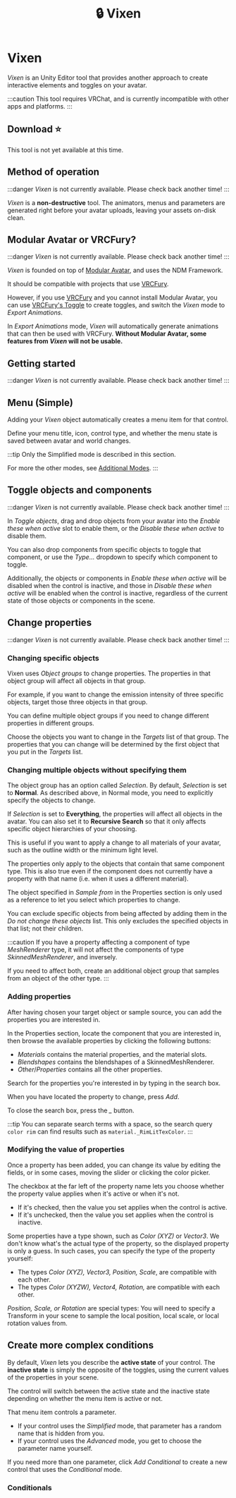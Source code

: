 ﻿---
title: 🔒 Vixen
---

# Vixen

*Vixen* is an Unity Editor tool that provides another approach to create interactive elements and toggles on your avatar.

:::caution
This tool requires VRChat, and is currently incompatible with other apps and platforms.
:::

## Download ⭐

This tool is not yet available at this time.

## Method of operation

:::danger
*Vixen* is not currently available. Please check back another time!
:::

*Vixen* is a **non-destructive** tool. The animators, menus and parameters are generated right before your avatar uploads, leaving your assets on-disk clean.

## Modular Avatar or VRCFury?

:::danger
*Vixen* is not currently available. Please check back another time!
:::

*Vixen* is founded on top of [Modular Avatar](https://modular-avatar.nadena.dev/), and uses the NDM Framework.

It should be compatible with projects that use [VRCFury](https://vrcfury.com/).

However, if you use [VRCFury](https://vrcfury.com/) and you cannot install Modular Avatar, you can use [VRCFury's Toggle](https://vrcfury.com/components/toggle) to create toggles, and switch the *Vixen* mode to *Export Animations*.

In *Export Animations* mode, *Vixen* will automatically generate animations that can then be used with VRCFury. **Without Modular Avatar, some features from *Vixen* will not be usable.**

## Getting started

:::danger
*Vixen* is not currently available. Please check back another time!
:::

## Menu (Simple)

Adding your *Vixen* object automatically creates a menu item for that control.

Define your menu title, icon, control type, and whether the menu state is saved between avatar and world changes.

:::tip
Only the Simplified mode is described in this section.

For more the other modes, see [Additional Modes](./vixen/modes).
:::

## Toggle objects and components

:::danger
*Vixen* is not currently available. Please check back another time!
:::

In *Toggle objects*, drag and drop objects from your avatar into the *Enable these when active* slot to enable them, or the *Disable these when active* to disable them.

You can also drop components from specific objects to toggle that component, or use the *Type...* dropdown to specify which component to toggle.

Additionally, the objects or components in *Enable these when active* will be disabled when the control is inactive, and those in *Disable these when active* will be enabled when the control is inactive, regardless of the current state of those objects or components in the scene.

## Change properties

:::danger
*Vixen* is not currently available. Please check back another time!
:::

### Changing specific objects

Vixen uses *Object groups* to change properties. The properties in that object group will affect all objects in that group.

For example, if you want to change the emission intensity of three specific objects, target those three objects in that group.

You can define multiple object groups if you need to change different properties in different groups.

Choose the objects you want to change in the *Targets* list of that group. The properties that you can change will be determined by the first object that you put in the *Targets* list.

### Changing multiple objects without specifying them

The object group has an option called *Selection*. By default, *Selection* is set to **Normal**. As described above, in Normal mode, you need to explicitly specify the objects to change.

If *Selection* is set to **Everything**, the properties will affect all objects in the avatar. You can also set it to **Recursive Search** so that it only affects specific object hierarchies of your choosing.

This is useful if you want to apply a change to all materials of your avatar, such as the outline width or the minimum light level.

The properties only apply to the objects that contain that same component type. This is also true even if the component does not currently have a property with that name (i.e. when it uses a different material).

The object specified in *Sample from* in the Properties section is only used as a reference to let you select which properties to change.

You can exclude specific objects from being affected by adding them in the *Do not change these objects* list. This only excludes the specified objects in that list; not their children.

:::caution
If you have a property affecting a component of type *MeshRenderer* type, it will not affect the components of type *SkinnedMeshRenderer*, and inversely.

If you need to affect both, create an additional object group that samples from an object of the other type.
:::

### Adding properties

After having chosen your target object or sample source, you can add the properties you are interested in.

In the Properties section, locate the component that you are interested in, then browse the available properties by clicking the following buttons:

- *Materials* contains the material properties, and the material slots.
- *Blendshapes* contains the blendshapes of a SkinnedMeshRenderer.
- *Other*/*Properties* contains all the other properties.

Search for the properties you're interested in by typing in the search box.

When you have located the property to change, press *Add*.

To close the search box, press the *_* button.

:::tip
You can separate search terms with a space, so the search query `color rim` can find results such as `material._RimLitTexColor`.
:::

### Modifying the value of properties

Once a property has been added, you can change its value by editing the fields, or in some cases, moving the slider or clicking the color picker.

The checkbox at the far left of the property name lets you choose whether the property value applies when it's active or when it's not.
- If it's checked, then the value you set applies when the control is active.
- If it's unchecked, then the value you set applies when the control is inactive.

Some properties have a type shown, such as *Color (XYZ)* or *Vector3*. We don't know what's the actual type of the property, so the displayed property is only a guess. In such cases, you can specify the type of the property yourself:

- The types *Color (XYZ), Vector3, Position, Scale*, are compatible with each other.
- The types *Color (XYZW), Vector4, Rotation,* are compatible with each other.

*Position, Scale, or Rotation* are special types: You will need to specify a Transform in your scene to sample the local position, local scale, or local rotation values from.

## Create more complex conditions

By default, *Vixen* lets you describe the **active state** of your control. The **inactive state** is simply the opposite of the toggles, using the current values of the properties in your scene.

The control will switch between the active state and the inactive state depending on whether the menu item is active or not.

That menu item controls a parameter.
- If your control uses the *Simplified* mode, that parameter has a random name that is hidden from you.
- If your control uses the *Advanced* mode, you get to choose the parameter name yourself.

If you need more than one parameter, click *Add Conditional* to create a new control that uses the *Conditional* mode. 

### Conditionals

